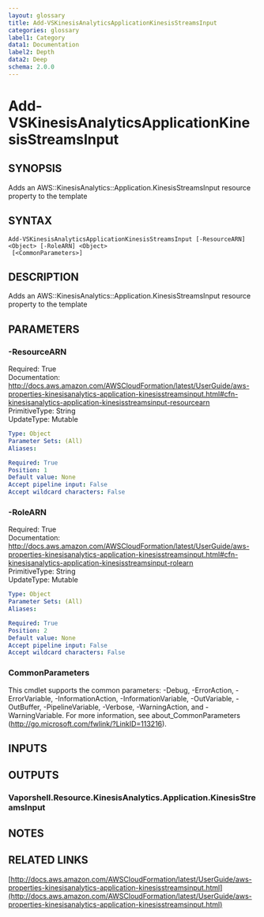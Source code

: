 ```yaml
---
layout: glossary
title: Add-VSKinesisAnalyticsApplicationKinesisStreamsInput
categories: glossary
label1: Category
data1: Documentation
label2: Depth
data2: Deep
schema: 2.0.0
---
```


# Add-VSKinesisAnalyticsApplicationKinesisStreamsInput

## SYNOPSIS
Adds an AWS::KinesisAnalytics::Application.KinesisStreamsInput resource property to the template

## SYNTAX

```
Add-VSKinesisAnalyticsApplicationKinesisStreamsInput [-ResourceARN] <Object> [-RoleARN] <Object>
 [<CommonParameters>]
```

## DESCRIPTION
Adds an AWS::KinesisAnalytics::Application.KinesisStreamsInput resource property to the template

## PARAMETERS

### -ResourceARN
Required: True    
Documentation: http://docs.aws.amazon.com/AWSCloudFormation/latest/UserGuide/aws-properties-kinesisanalytics-application-kinesisstreamsinput.html#cfn-kinesisanalytics-application-kinesisstreamsinput-resourcearn    
PrimitiveType: String    
UpdateType: Mutable

```yaml
Type: Object
Parameter Sets: (All)
Aliases:

Required: True
Position: 1
Default value: None
Accept pipeline input: False
Accept wildcard characters: False
```

### -RoleARN
Required: True    
Documentation: http://docs.aws.amazon.com/AWSCloudFormation/latest/UserGuide/aws-properties-kinesisanalytics-application-kinesisstreamsinput.html#cfn-kinesisanalytics-application-kinesisstreamsinput-rolearn    
PrimitiveType: String    
UpdateType: Mutable

```yaml
Type: Object
Parameter Sets: (All)
Aliases:

Required: True
Position: 2
Default value: None
Accept pipeline input: False
Accept wildcard characters: False
```

### CommonParameters
This cmdlet supports the common parameters: -Debug, -ErrorAction, -ErrorVariable, -InformationAction, -InformationVariable, -OutVariable, -OutBuffer, -PipelineVariable, -Verbose, -WarningAction, and -WarningVariable.
For more information, see about_CommonParameters (http://go.microsoft.com/fwlink/?LinkID=113216).

## INPUTS

## OUTPUTS

### Vaporshell.Resource.KinesisAnalytics.Application.KinesisStreamsInput

## NOTES

## RELATED LINKS

[http://docs.aws.amazon.com/AWSCloudFormation/latest/UserGuide/aws-properties-kinesisanalytics-application-kinesisstreamsinput.html](http://docs.aws.amazon.com/AWSCloudFormation/latest/UserGuide/aws-properties-kinesisanalytics-application-kinesisstreamsinput.html)

